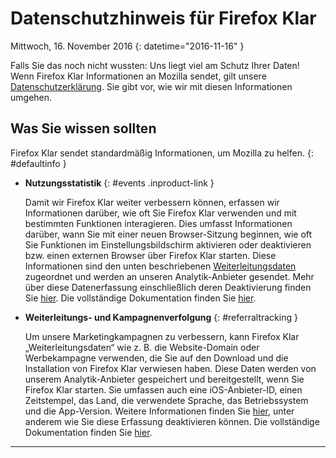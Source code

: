 ﻿# Datenschutzhinweis für Firefox Klar

Mittwoch, 16\. November 2016
{: datetime="2016-11-16" }

Falls Sie das noch nicht wussten: Uns liegt viel am Schutz Ihrer Daten! Wenn Firefox Klar Informationen an Mozilla sendet, gilt unsere [Datenschutzerklärung](https://www.mozilla.org/privacy/). Sie gibt vor, wie wir mit diesen Informationen umgehen.

## Was Sie wissen sollten

Firefox Klar sendet standardmäßig Informationen, um Mozilla zu helfen.
{: #defaultinfo }

* **Nutzungsstatistik**
{: #events .inproduct-link }

	Damit wir Firefox Klar weiter verbessern können, erfassen wir Informationen darüber, wie oft Sie Firefox Klar verwenden und mit bestimmten Funktionen interagieren. Dies umfasst Informationen darüber, wann Sie mit einer neuen Browser-Sitzung beginnen, wie oft Sie Funktionen im Einstellungsbildschirm aktivieren oder deaktivieren bzw. einen externen Browser über Firefox Klar starten. Diese Informationen sind den unten beschriebenen [Weiterleitungsdaten](#referraltracking) zugeordnet und werden an unseren Analytik-Anbieter gesendet. Mehr über diese Datenerfassung einschließlich deren Deaktivierung finden Sie [hier](https://support.mozilla.org/kb/send-anonymous-usage-data-firefox-mobile-devices). Die vollständige Dokumentation finden Sie [hier](https://github.com/mozilla-mobile/focus/wiki/Install-and-event-tracking-with-the-Adjust-SDK).

* **Weiterleitungs- und Kampagnenverfolgung**
{: #referraltracking }

	Um unsere Marketingkampagnen zu verbessern, kann Firefox Klar „Weiterleitungsdaten“ wie z. B. die Website-Domain oder Werbekampagne verwenden, die Sie auf den Download und die Installation von Firefox Klar verwiesen haben. Diese Daten werden von unserem Analytik-Anbieter gespeichert und bereitgestellt, wenn Sie Firefox Klar starten. Sie umfassen auch eine iOS-Anbieter-ID, einen Zeitstempel, das Land, die verwendete Sprache, das Betriebssystem und die App-Version. Weitere Informationen finden Sie [hier](https://support.mozilla.org/kb/send-anonymous-usage-data-firefox-mobile-devices), unter anderem wie Sie diese Erfassung deaktivieren können. Die vollständige Dokumentation finden Sie [hier](https://github.com/mozilla-mobile/focus/wiki/Install-and-event-tracking-with-the-Adjust-SDK).

---------------------------------------
